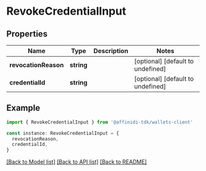 # RevokeCredentialInput

## Properties

| Name                 | Type       | Description | Notes                             |
| -------------------- | ---------- | ----------- | --------------------------------- |
| **revocationReason** | **string** |             | [optional] [default to undefined] |
| **credentialId**     | **string** |             | [optional] [default to undefined] |

## Example

```typescript
import { RevokeCredentialInput } from '@affinidi-tdk/wallets-client'

const instance: RevokeCredentialInput = {
  revocationReason,
  credentialId,
}
```

[[Back to Model list]](../README.md#documentation-for-models) [[Back to API list]](../README.md#documentation-for-api-endpoints) [[Back to README]](../README.md)
